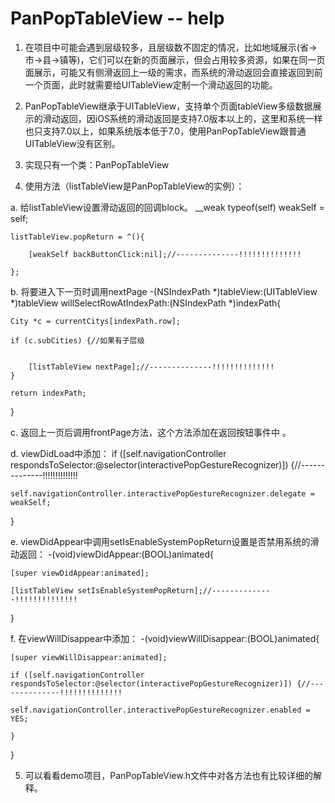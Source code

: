 # PanPopTableView -- help
1. 在项目中可能会遇到层级较多，且层级数不固定的情况，比如地域展示(省->市->县->镇等)，它们可以在新的页面展示，但会占用较多资源，如果在同一页面展示，可能又有侧滑返回上一级的需求，而系统的滑动返回会直接返回到前一个页面，此时就需要给UITableView定制一个滑动返回的功能。

2. PanPopTableView继承于UITableView，支持单个页面tableView多级数据展示的滑动返回，因iOS系统的滑动返回是支持7.0版本以上的，这里和系统一样也只支持7.0以上，如果系统版本低于7.0，使用PanPopTableView跟普通UITableView没有区别。

3. 实现只有一个类：PanPopTableView

4. 使用方法（listTableView是PanPopTableView的实例）：

a. 给listTableView设置滑动返回的回调block。
    __weak typeof(self) weakSelf = self;

    listTableView.popReturn = ^(){

        [weakSelf backButtonClick:nil];//--------------!!!!!!!!!!!!!!

    };


b. 将要进入下一页时调用nextPage
-(NSIndexPath *)tableView:(UITableView *)tableView willSelectRowAtIndexPath:(NSIndexPath *)indexPath{

    City *c = currentCitys[indexPath.row];

    if (c.subCities) {//如果有子层级


        [listTableView nextPage];//--------------!!!!!!!!!!!!!! 
    }

    return indexPath;

}


c. 返回上一页后调用frontPage方法，这个方法添加在返回按钮事件中 。

d. viewDidLoad中添加：
if ([self.navigationController respondsToSelector:@selector(interactivePopGestureRecognizer)]) {//--------------!!!!!!!!!!!!!! 

    self.navigationController.interactivePopGestureRecognizer.delegate = weakSelf;

}


e. viewDidAppear中调用setIsEnableSystemPopReturn设置是否禁用系统的滑动返回：
-(void)viewDidAppear:(BOOL)animated{

    [super viewDidAppear:animated];

    [listTableView setIsEnableSystemPopReturn];//--------------!!!!!!!!!!!!!!

}


f. 在viewWillDisappear中添加：
-(void)viewWillDisappear:(BOOL)animated{

    [super viewWillDisappear:animated];

    if ([self.navigationController respondsToSelector:@selector(interactivePopGestureRecognizer)]) {//--------------!!!!!!!!!!!!!!

    self.navigationController.interactivePopGestureRecognizer.enabled = YES;

    }

}

5. 可以看看demo项目，PanPopTableView.h文件中对各方法也有比较详细的解释。
